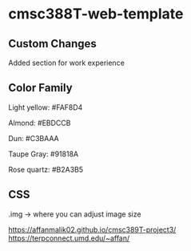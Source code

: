 # cmsc388T-web-template

## Custom Changes
Added section for work experience

## Color Family
Light yellow: #FAF8D4

Almond: #EBDCCB

Dun: #C3BAAA

Taupe Gray: #91818A

Rose quartz: #B2A3B5

## CSS
.img -> where you can adjust image size

https://affanmalik02.github.io/cmsc389T-project3/
https://terpconnect.umd.edu/~affan/